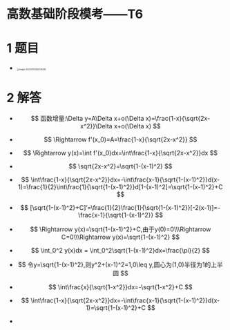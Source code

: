 # 高数基础阶段模考——T6



# 1 题目

* <img src="https://cvp.oss-cn-shanghai.aliyuncs.com/picgo/202307050925385.png" alt="image-20230705092514285" style="zoom: 33%;" />





# 2 解答

* $$
  函数增量:\Delta y=A\Delta x+o(\Delta x)=\frac{1-x}{\sqrt{2x-x^2}}\Delta x+o(\Delta x)
  $$

* $$
  \Rightarrow f'(x_0)=A=\frac{1-x}{\sqrt{2x-x^2}}
  $$

* $$
  \Rightarrow y(x)=\int f'(x_0)dx=\int\frac{1-x}{\sqrt{2x-x^2}}dx
  $$

* $$
  \sqrt{2x-x^2}=\sqrt{1-(x-1)^2}
  $$

* $$
  \int\frac{1-x}{\sqrt{2x-x^2}}dx=-\int\frac{x-1}{\sqrt{1-(x-1)^2}}d(x-1)=\frac{1}{2}\int\frac{1}{\sqrt{1-(x-1)^2}}d[1-(x-1)^2]=\sqrt{1-(x-1)^2}+C
  $$

* $$
  [\sqrt{1-(x-1)^2}+C]’=\frac{1}{2}\frac{1}{\sqrt{1-(x-1)^2}}[-2(x-1)]=-\frac{x-1}{\sqrt{1-(x-1)^2}}
  $$

* $$
  \Rightarrow y(x)=\sqrt{1-(x-1)^2}+C,由于y(0)=0\\\Rightarrow C=0\\\Rightarrow y(x)=\sqrt{1-(x-1)^2}
  $$

* $$
  \int_0^2 y(x)dx = \int_0^2\sqrt{1-(x-1)^2}dx=\frac{\pi}{2}
  $$

* $$
  令y=\sqrt{1-(x-1)^2},则y^2+(x-1)^2=1,0\leq y,圆心为(1,0)半径为1的上半圆
  $$

  

* $$
  \int\frac{x}{\sqrt{1-x^2}}dx=-\sqrt{1-x^2}+C
  $$

* $$
  \int\frac{1-x}{\sqrt{2x-x^2}}dx=-\int\frac{x-1}{\sqrt{1-(x-1)^2}}d(x-1)=\sqrt{1-(x-1)^2}+C
  $$

* 

